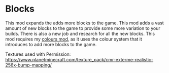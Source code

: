 # Blocks
This mod expands the adds more blocks to the game.
This mod adds a vast amount of new blocks to the game to provide some more variation to your builds. There is also a new job and research for all the new blocks. This mod requires my [colours mod](https://github.com/NACH0CHEE5E/CS-Mods/tree/master/Colours), as it uses the colour system that it introduces to add more blocks to the game.  

Textures used with Permission: https://www.planetminecraft.com/texture_pack/cmr-exterme-realistic-256x-bump-mapping/
